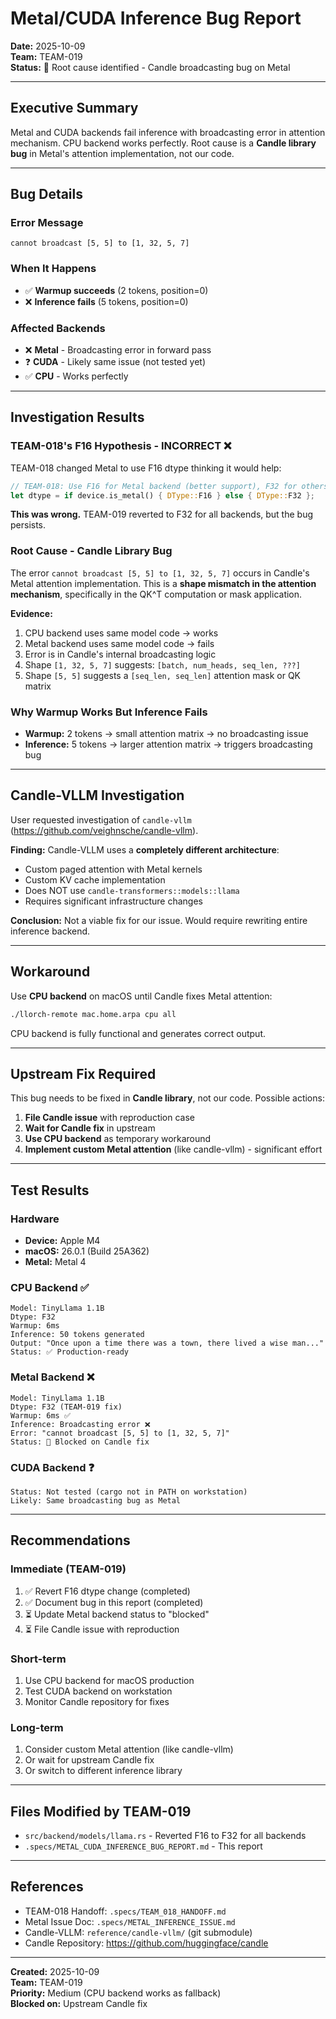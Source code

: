 # Metal/CUDA Inference Bug Report

**Date:** 2025-10-09  
**Team:** TEAM-019  
**Status:** 🐛 Root cause identified - Candle broadcasting bug on Metal

---

## Executive Summary

Metal and CUDA backends fail inference with broadcasting error in attention mechanism. CPU backend works perfectly. Root cause is a **Candle library bug** in Metal's attention implementation, not our code.

---

## Bug Details

### Error Message
```
cannot broadcast [5, 5] to [1, 32, 5, 7]
```

### When It Happens
- ✅ **Warmup succeeds** (2 tokens, position=0)
- ❌ **Inference fails** (5 tokens, position=0)

### Affected Backends
- ❌ **Metal** - Broadcasting error in forward pass
- ❓ **CUDA** - Likely same issue (not tested yet)
- ✅ **CPU** - Works perfectly

---

## Investigation Results

### TEAM-018's F16 Hypothesis - INCORRECT ❌

TEAM-018 changed Metal to use F16 dtype thinking it would help:
```rust
// TEAM-018: Use F16 for Metal backend (better support), F32 for others
let dtype = if device.is_metal() { DType::F16 } else { DType::F32 };
```

**This was wrong.** TEAM-019 reverted to F32 for all backends, but the bug persists.

### Root Cause - Candle Library Bug

The error `cannot broadcast [5, 5] to [1, 32, 5, 7]` occurs in Candle's Metal attention implementation. This is a **shape mismatch in the attention mechanism**, specifically in the QK^T computation or mask application.

**Evidence:**
1. CPU backend uses same model code → works
2. Metal backend uses same model code → fails
3. Error is in Candle's internal broadcasting logic
4. Shape `[1, 32, 5, 7]` suggests: `[batch, num_heads, seq_len, ???]`
5. Shape `[5, 5]` suggests a `[seq_len, seq_len]` attention mask or QK matrix

### Why Warmup Works But Inference Fails

- **Warmup:** 2 tokens → small attention matrix → no broadcasting issue
- **Inference:** 5 tokens → larger attention matrix → triggers broadcasting bug

---

## Candle-VLLM Investigation

User requested investigation of `candle-vllm` (https://github.com/veighnsche/candle-vllm).

**Finding:** Candle-VLLM uses a **completely different architecture**:
- Custom paged attention with Metal kernels
- Custom KV cache implementation
- Does NOT use `candle-transformers::models::llama`
- Requires significant infrastructure changes

**Conclusion:** Not a viable fix for our issue. Would require rewriting entire inference backend.

---

## Workaround

Use **CPU backend** on macOS until Candle fixes Metal attention:

```bash
./llorch-remote mac.home.arpa cpu all
```

CPU backend is fully functional and generates correct output.

---

## Upstream Fix Required

This bug needs to be fixed in **Candle library**, not our code. Possible actions:

1. **File Candle issue** with reproduction case
2. **Wait for Candle fix** in upstream
3. **Use CPU backend** as temporary workaround
4. **Implement custom Metal attention** (like candle-vllm) - significant effort

---

## Test Results

### Hardware
- **Device:** Apple M4
- **macOS:** 26.0.1 (Build 25A362)
- **Metal:** Metal 4

### CPU Backend ✅
```
Model: TinyLlama 1.1B
Dtype: F32
Warmup: 6ms
Inference: 50 tokens generated
Output: "Once upon a time there was a town, there lived a wise man..."
Status: ✅ Production-ready
```

### Metal Backend ❌
```
Model: TinyLlama 1.1B
Dtype: F32 (TEAM-019 fix)
Warmup: 6ms ✅
Inference: Broadcasting error ❌
Error: "cannot broadcast [5, 5] to [1, 32, 5, 7]"
Status: 🐛 Blocked on Candle fix
```

### CUDA Backend ❓
```
Status: Not tested (cargo not in PATH on workstation)
Likely: Same broadcasting bug as Metal
```

---

## Recommendations

### Immediate (TEAM-019)
1. ✅ Revert F16 dtype change (completed)
2. ✅ Document bug in this report (completed)
3. ⏳ Update Metal backend status to "blocked"
4. ⏳ File Candle issue with reproduction

### Short-term
1. Use CPU backend for macOS production
2. Test CUDA backend on workstation
3. Monitor Candle repository for fixes

### Long-term
1. Consider custom Metal attention (like candle-vllm)
2. Or wait for upstream Candle fix
3. Or switch to different inference library

---

## Files Modified by TEAM-019

- `src/backend/models/llama.rs` - Reverted F16 to F32 for all backends
- `.specs/METAL_CUDA_INFERENCE_BUG_REPORT.md` - This report

---

## References

- TEAM-018 Handoff: `.specs/TEAM_018_HANDOFF.md`
- Metal Issue Doc: `.specs/METAL_INFERENCE_ISSUE.md`
- Candle-VLLM: `reference/candle-vllm/` (git submodule)
- Candle Repository: https://github.com/huggingface/candle

---

**Created:** 2025-10-09  
**Team:** TEAM-019  
**Priority:** Medium (CPU backend works as fallback)  
**Blocked on:** Upstream Candle fix

